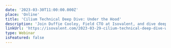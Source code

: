 ```yaml
---
date: '2023-03-30T11:00:00.000Z'
place: 'Online'
title: 'Cilium Technical Deep Dive: Under the Hood'
description: 'Join Duffie Cooley, Field CTO at Isovalent, and dive deep into the technical bits and pieces of Cilium.'
linkUrl: 'https://isovalent.com/2023-03-29-cilium-technical-deep-dive-webinar/'
type: Webinar
isFeatured: false
---
```

